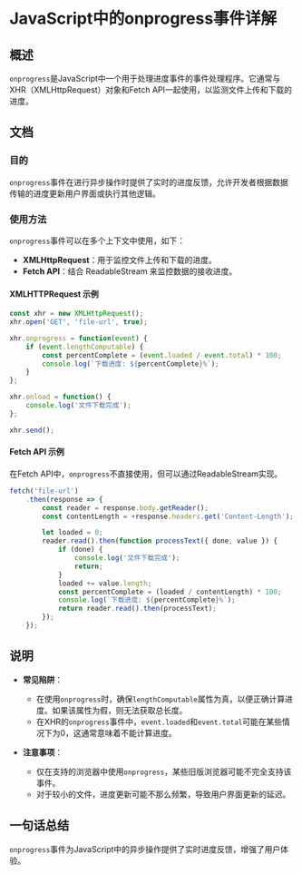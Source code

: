 <!--
Meta Description: # JavaScript中的onprogress事件详解 ## 概述 `onprogress`是JavaScript中一个用于处理进度事件的事件处理程序。它通常与XHR（XMLHttpRequest）对象和Fetch API一起使用，以监测文件上传和下载的进度。 ## 文档 ### 目的 `onpr...
Meta Keywords: onprogress, event, const, xhr, loaded
-->

# JavaScript中的onprogress事件详解

## 概述
`onprogress`是JavaScript中一个用于处理进度事件的事件处理程序。它通常与XHR（XMLHttpRequest）对象和Fetch API一起使用，以监测文件上传和下载的进度。

## 文档
### 目的
`onprogress`事件在进行异步操作时提供了实时的进度反馈，允许开发者根据数据传输的进度更新用户界面或执行其他逻辑。

### 使用方法
`onprogress`事件可以在多个上下文中使用，如下：

- **XMLHttpRequest**：用于监控文件上传和下载的进度。
- **Fetch API**：结合 ReadableStream 来监控数据的接收进度。

#### XMLHTTPRequest 示例
```javascript
const xhr = new XMLHttpRequest();
xhr.open('GET', 'file-url', true);

xhr.onprogress = function(event) {
    if (event.lengthComputable) {
        const percentComplete = (event.loaded / event.total) * 100;
        console.log(`下载进度: ${percentComplete}%`);
    }
};

xhr.onload = function() {
    console.log('文件下载完成');
};

xhr.send();
```

#### Fetch API 示例
在Fetch API中，`onprogress`不直接使用，但可以通过ReadableStream实现。
```javascript
fetch('file-url')
    .then(response => {
        const reader = response.body.getReader();
        const contentLength = +response.headers.get('Content-Length');

        let loaded = 0;
        reader.read().then(function processText({ done, value }) {
            if (done) {
                console.log('文件下载完成');
                return;
            }
            loaded += value.length;
            const percentComplete = (loaded / contentLength) * 100;
            console.log(`下载进度: ${percentComplete}%`);
            return reader.read().then(processText);
        });
    });
```

## 说明
- **常见陷阱**：
  - 在使用`onprogress`时，确保`lengthComputable`属性为真，以便正确计算进度。如果该属性为假，则无法获取总长度。
  - 在XHR的`onprogress`事件中，`event.loaded`和`event.total`可能在某些情况下为0，这通常意味着不能计算进度。

- **注意事项**：
  - 仅在支持的浏览器中使用`onprogress`，某些旧版浏览器可能不完全支持该事件。
  - 对于较小的文件，进度更新可能不那么频繁，导致用户界面更新的延迟。

## 一句话总结
`onprogress`事件为JavaScript中的异步操作提供了实时进度反馈，增强了用户体验。